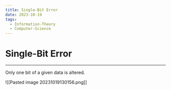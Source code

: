 ```yaml
---
title: Single-Bit Error
date: 2023-10-19
tags:
  - Information-Theory
  - Computer-Science
---
```


# Single-Bit Error

---

Only one bit of a given data is altered.

![[Pasted image 20231019130156.png]]

